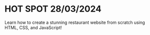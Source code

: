 # HOT SPOT 28/03/2024
Learn how to create a stunning restaurant website from scratch using HTML, CSS, and JavaScript!
